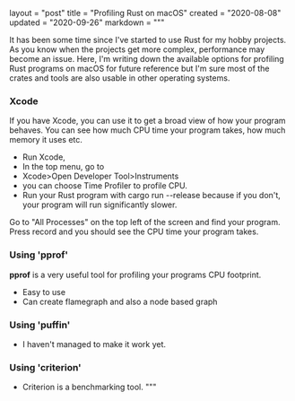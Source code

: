 layout = "post"
title = "Profiling Rust on macOS"
created = "2020-08-08"
updated = "2020-09-26"
markdown = """

It has been some time since I've started to use Rust for my hobby projects. As you know when the projects get more complex, performance may become an issue. Here, I'm writing down the available options for profiling Rust programs on macOS for future reference but I'm sure most of the crates and tools are also usable in other operating systems.

### Xcode
If you have Xcode, you can use it to get a broad view of how your program behaves. You can see how much CPU time your program takes, how much memory it uses etc.
* Run Xcode,
* In the top menu, go to
* Xcode>Open Developer Tool>Instruments
* you can choose Time Profiler to profile CPU.
* Run your Rust program with cargo run --release because if you don't, your program will run significantly slower.

Go to "All Processes" on the top left of the screen and find your program. Press record and you should see the CPU time your program takes.

### Using 'pprof'
**pprof** is a very useful tool for profiling your programs CPU footprint.
* Easy to use
* Can create flamegraph and also a node based graph

### Using 'puffin'
* I haven't managed to make it work yet.

### Using 'criterion'
* Criterion is a benchmarking tool.
"""